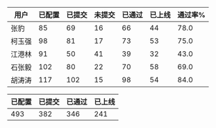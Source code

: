 | 用户 | 已配置 | 已提交 |未提交 | 已通过 | 已上线 | 通过率% |
|----|----|----|----|----|----|----|
| 张豹 | 85 | 69 | 16 | 66 | 44 | 78.0 |
| 柯玉强 | 98 | 81 | 17 | 73 | 53 | 75.0 |
| 江港林 | 91 | 50 | 41 | 39 | 32 | 43.0 |
| 石张毅 | 102 | 80 | 22 | 70 | 58 | 69.0 |
| 胡涛涛 | 117 | 102 | 15 | 98 | 54 | 84.0 |




| 已配置 | 已提交 | 已通过 | 已上线 |
|----|----|----|----|
| 493 | 382 | 346 | 241 |